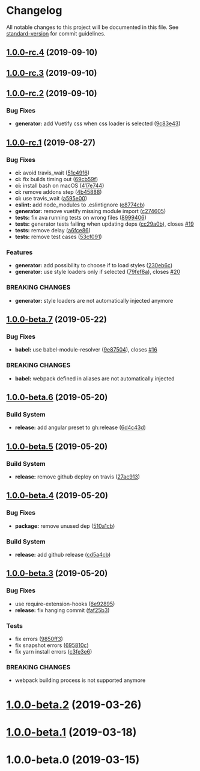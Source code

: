 # Changelog

All notable changes to this project will be documented in this file. See [standard-version](https://github.com/conventional-changelog/standard-version) for commit guidelines.

## [1.0.0-rc.4](https://github.com/dnlup/vue-cli-plugin-unit-ava/compare/v1.0.0-rc.3...v1.0.0-rc.4) (2019-09-10)

## [1.0.0-rc.3](https://github.com/dnlup/vue-cli-plugin-unit-ava/compare/v1.0.0-rc.2...v1.0.0-rc.3) (2019-09-10)

## [1.0.0-rc.2](https://github.com/dnlup/vue-cli-plugin-unit-ava/compare/v1.0.0-rc.1...v1.0.0-rc.2) (2019-09-10)


### Bug Fixes

* **generator:** add Vuetify css when css loader is selected ([9c83e43](https://github.com/dnlup/vue-cli-plugin-unit-ava/commit/9c83e43))

## [1.0.0-rc.1](https://github.com/dnlup/vue-cli-plugin-unit-ava/compare/v1.0.0-beta.7...v1.0.0-rc.1) (2019-08-27)


### Bug Fixes

* **ci:** avoid travis_wait ([51c49f6](https://github.com/dnlup/vue-cli-plugin-unit-ava/commit/51c49f6))
* **ci:** fix builds timing out ([69cb59f](https://github.com/dnlup/vue-cli-plugin-unit-ava/commit/69cb59f))
* **ci:** install bash on macOS ([417e744](https://github.com/dnlup/vue-cli-plugin-unit-ava/commit/417e744))
* **ci:** remove addons step ([4b45888](https://github.com/dnlup/vue-cli-plugin-unit-ava/commit/4b45888))
* **ci:** use travis_wait ([a595e00](https://github.com/dnlup/vue-cli-plugin-unit-ava/commit/a595e00))
* **eslint:** add node_modules to .eslintignore ([e8774cb](https://github.com/dnlup/vue-cli-plugin-unit-ava/commit/e8774cb))
* **generator:** remove vuetify missing module import ([c274605](https://github.com/dnlup/vue-cli-plugin-unit-ava/commit/c274605))
* **tests:** fix ava running tests on wrong files ([8999406](https://github.com/dnlup/vue-cli-plugin-unit-ava/commit/8999406))
* **tests:** generator tests failing when updating deps ([cc29a0b](https://github.com/dnlup/vue-cli-plugin-unit-ava/commit/cc29a0b)), closes [#19](https://github.com/dnlup/vue-cli-plugin-unit-ava/issues/19)
* **tests:** remove delay ([a6fce86](https://github.com/dnlup/vue-cli-plugin-unit-ava/commit/a6fce86))
* **tests:** remove test cases ([53cf091](https://github.com/dnlup/vue-cli-plugin-unit-ava/commit/53cf091))


### Features

* **generator:** add possibility to choose if to load styles ([230eb6c](https://github.com/dnlup/vue-cli-plugin-unit-ava/commit/230eb6c))
* **generator:** use style loaders only if selected ([79fef8a](https://github.com/dnlup/vue-cli-plugin-unit-ava/commit/79fef8a)), closes [#20](https://github.com/dnlup/vue-cli-plugin-unit-ava/issues/20)


### BREAKING CHANGES

* **generator:** style loaders are not automatically injected anymore



## [1.0.0-beta.7](https://github.com/dnlup/vue-cli-plugin-unit-ava/compare/v1.0.0-beta.6...v1.0.0-beta.7) (2019-05-22)


### Bug Fixes

* **babel:** use babel-module-resolver ([9e87504](https://github.com/dnlup/vue-cli-plugin-unit-ava/commit/9e87504)), closes [#16](https://github.com/dnlup/vue-cli-plugin-unit-ava/issues/16)


### BREAKING CHANGES

* **babel:** webpack defined in aliases are not automatically injected



## [1.0.0-beta.6](https://github.com/dnlup/vue-cli-plugin-unit-ava/compare/v1.0.0-beta.5...v1.0.0-beta.6) (2019-05-20)


### Build System

* **release:** add angular preset to gh:release ([6d4c43d](https://github.com/dnlup/vue-cli-plugin-unit-ava/commit/6d4c43d))



## [1.0.0-beta.5](https://github.com/dnlup/vue-cli-plugin-unit-ava/compare/v1.0.0-beta.4...v1.0.0-beta.5) (2019-05-20)


### Build System

* **release:** remove github deploy on travis ([27ac913](https://github.com/dnlup/vue-cli-plugin-unit-ava/commit/27ac913))



## [1.0.0-beta.4](https://github.com/dnlup/vue-cli-plugin-unit-ava/compare/v1.0.0-beta.3...v1.0.0-beta.4) (2019-05-20)


### Bug Fixes

* **package:** remove unused dep ([510a1cb](https://github.com/dnlup/vue-cli-plugin-unit-ava/commit/510a1cb))


### Build System

* **release:** add github release ([cd5a4cb](https://github.com/dnlup/vue-cli-plugin-unit-ava/commit/cd5a4cb))



## [1.0.0-beta.3](https://github.com/dnlup/vue-cli-plugin-unit-ava/compare/v1.0.0-beta.2...v1.0.0-beta.3) (2019-05-20)


### Bug Fixes

* use require-extension-hooks ([6e92895](https://github.com/dnlup/vue-cli-plugin-unit-ava/commit/6e92895))
* **release:** fix hanging commit ([faf25b3](https://github.com/dnlup/vue-cli-plugin-unit-ava/commit/faf25b3))


### Tests

* fix errors ([9850ff3](https://github.com/dnlup/vue-cli-plugin-unit-ava/commit/9850ff3))
* fix snapshot errors ([695810c](https://github.com/dnlup/vue-cli-plugin-unit-ava/commit/695810c))
* fix yarn install errors ([c3fe3e6](https://github.com/dnlup/vue-cli-plugin-unit-ava/commit/c3fe3e6))


### BREAKING CHANGES

* webpack building process is not supported anymore



# [1.0.0-beta.2](https://github.com/dnlup/vue-cli-plugin-unit-ava/compare/v1.0.0-beta.1...v1.0.0-beta.2) (2019-03-26)



# [1.0.0-beta.1](https://github.com/dnlup/vue-cli-plugin-unit-ava/compare/v1.0.0-beta.0...v1.0.0-beta.1) (2019-03-18)



# 1.0.0-beta.0 (2019-03-15)

